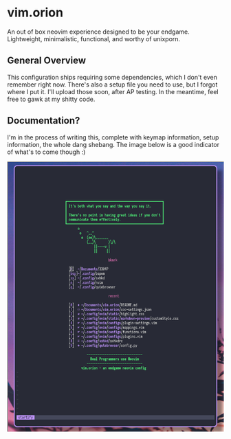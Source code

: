 # vim.orion

An out of box neovim experience designed to be your endgame. Lightweight, minimalistic, functional, and worthy of unixporn.

## General Overview
This configuration ships requiring some dependencies, which I don't even remember right now. There's also a setup file you need to use, but I forgot where I put it. I'll upload
those soon, after AP testing. In the meantime, feel free to gawk at my shitty code.

## Documentation?
I'm in the process of writing this, complete with keymap information, setup information, the whole dang shebang. The image below is a good indicator of what's to come though :)

![alt text](https://github.com/pradyungn/vim.orion/blob/master/scrnsht.png?raw=true)
